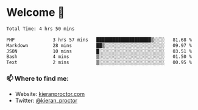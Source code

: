 # Welcome 🦘

<!--START_SECTION:waka-->

```txt
Total Time: 4 hrs 50 mins

PHP              3 hrs 57 mins   ████████████████████▒░░░░   81.68 %
Markdown         28 mins         ██▒░░░░░░░░░░░░░░░░░░░░░░   09.97 %
JSON             10 mins         █░░░░░░░░░░░░░░░░░░░░░░░░   03.51 %
Bash             4 mins          ▒░░░░░░░░░░░░░░░░░░░░░░░░   01.50 %
Text             2 mins          ▒░░░░░░░░░░░░░░░░░░░░░░░░   00.95 %
```

<!--END_SECTION:waka-->

### 📫 Where to find me:

-   Website: [kieranproctor.com](https://kieranproctor.com/)
-   Twitter: [@kieran_proctor](https://twitter.com/kieran_proctor)
